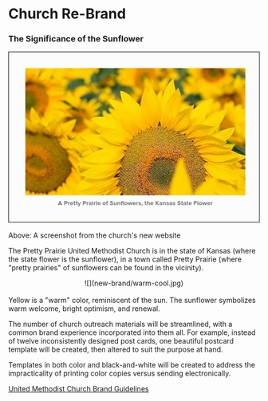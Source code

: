 # Church Re-Brand




### The Significance of the Sunflower

![](new-brand/website-sunflowers.png)

Above: A screenshot from the church's new website

The Pretty Prairie United Methodist Church is in the state of Kansas (where the state flower is the sunflower), in a town called Pretty Prairie (where "pretty prairies" of sunflowers can be found in the vicinity). 

<center>
![](new-brand/warm-cool.jpg)
</center>
<br>
Yellow is a "warm" color, reminiscent of the sun. The sunflower symbolizes warm welcome, bright optimism, and renewal. 

The number of church outreach materials will be streamlined, with a common brand experience incorporated into them all. For example, instead of twelve inconsistently designed post cards, one beautiful postcard template will be created, then altered to suit the purpose at hand. 

Templates in both color and black-and-white will be created to address the impracticality of printing color copies versus sending electronically.

[United Methodist Church Brand Guidelines](http://www.umcom.org/tools/brand-guidelines)
